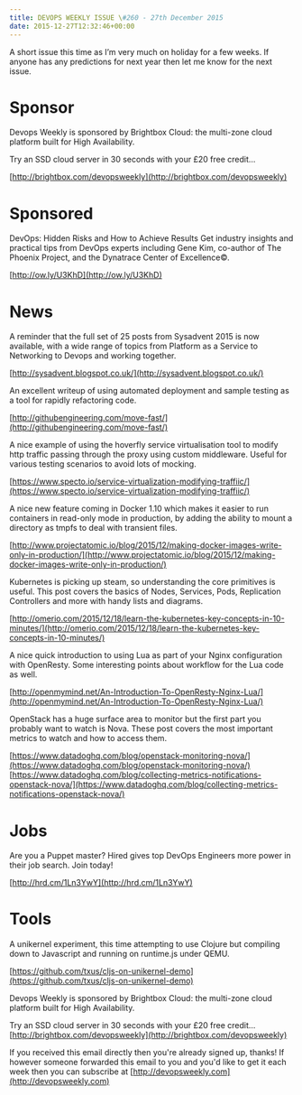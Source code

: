 ```yaml
---
title: DEVOPS WEEKLY ISSUE \#260 - 27th December 2015 
date: 2015-12-27T12:32:46+00:00
---
```


A short issue this time as I’m very much on holiday for a few weeks. If anyone has any predictions for next year then let me know for the next issue.


Sponsor
======

Devops Weekly is sponsored by Brightbox Cloud: the multi-zone cloud platform built for High Availability.

Try an SSD cloud server in 30 seconds with your £20 free credit…

[http://brightbox.com/devopsweekly](http://brightbox.com/devopsweekly)


Sponsored
========

DevOps: Hidden Risks and How to Achieve Results
Get industry insights and practical tips from DevOps experts including Gene Kim, co-author of The Phoenix Project, and the Dynatrace Center of Excellence©.

[http://ow.ly/U3KhD](http://ow.ly/U3KhD)


News
====

A reminder that the full set of 25 posts from Sysadvent 2015 is now available, with a wide range of topics from Platform as a Service to Networking to Devops and working together.

[http://sysadvent.blogspot.co.uk/](http://sysadvent.blogspot.co.uk/)


An excellent writeup of using automated deployment and sample testing as a tool for rapidly refactoring code.

[http://githubengineering.com/move-fast/](http://githubengineering.com/move-fast/)


A nice example of using the hoverfly service virtualisation tool to modify http traffic passing through the proxy using custom middleware. Useful for various testing scenarios to avoid lots of mocking.

[https://www.specto.io/service-virtualization-modifying-traffiic/](https://www.specto.io/service-virtualization-modifying-traffiic/)


A nice new feature coming in Docker 1.10 which makes it easier to run containers in read-only mode in production, by adding the ability to mount a directory as tmpfs to deal with transient files.

[http://www.projectatomic.io/blog/2015/12/making-docker-images-write-only-in-production/](http://www.projectatomic.io/blog/2015/12/making-docker-images-write-only-in-production/)


Kubernetes is picking up steam, so understanding the core primitives is useful. This post covers the basics of Nodes, Services, Pods, Replication Controllers and more with handy lists and diagrams.

[http://omerio.com/2015/12/18/learn-the-kubernetes-key-concepts-in-10-minutes/](http://omerio.com/2015/12/18/learn-the-kubernetes-key-concepts-in-10-minutes/)


A nice quick introduction to using Lua as part of your Nginx configuration with OpenResty. Some interesting points about workflow for the Lua code as well.

[http://openmymind.net/An-Introduction-To-OpenResty-Nginx-Lua/](http://openmymind.net/An-Introduction-To-OpenResty-Nginx-Lua/)


OpenStack has a huge surface area to monitor but the first part you probably want to watch is Nova. These post covers the most important metrics to watch and how to access them.

[https://www.datadoghq.com/blog/openstack-monitoring-nova/](https://www.datadoghq.com/blog/openstack-monitoring-nova/)
[https://www.datadoghq.com/blog/collecting-metrics-notifications-openstack-nova/](https://www.datadoghq.com/blog/collecting-metrics-notifications-openstack-nova/)


Jobs
====

Are you a Puppet master? Hired gives top DevOps Engineers more power in their job search. Join today!

[http://hrd.cm/1Ln3YwY](http://hrd.cm/1Ln3YwY)


Tools
=====

A unikernel experiment, this time attempting to use Clojure but compiling down to Javascript and running on runtime.js under QEMU.

[https://github.com/txus/cljs-on-unikernel-demo](https://github.com/txus/cljs-on-unikernel-demo)


Devops Weekly is sponsored by Brightbox Cloud: the multi-zone cloud platform built for High Availability.

Try an SSD cloud server in 30 seconds with your £20 free credit…
[http://brightbox.com/devopsweekly](http://brightbox.com/devopsweekly)


If you received this email directly then you're already signed up, thanks! If however someone forwarded this email to you and you'd like to get it each week then you can subscribe at [http://devopsweekly.com](http://devopsweekly.com)

